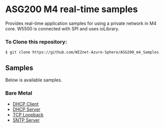 # ASG200 M4 real-time samples

Provides real-time application samples for using a private network in M4 core. W5500 is connected with SPI and uses ioLibrary.


### To Clone this repository:
```
$ git clone https://github.com/WIZnet-Azure-Sphere/ASG200_m4_Samples
```

## Samples

Below is available samples.

### Bare Metal

* [DHCP Client](https://github.com/WIZnet-Azure-Sphere/ASG200_m4_Samples/tree/master/Sample_Code/BareMetal/DHCP_Client)
* [DHCP Server](https://github.com/WIZnet-Azure-Sphere/ASG200_m4_Samples/tree/master/Sample_Code/BareMetal/DHCP_Server)
* [TCP Loopback](https://github.com/WIZnet-Azure-Sphere/ASG200_m4_Samples/tree/master/Sample_Code/BareMetal/TCP_Loopback)
* [SNTP Server](https://github.com/WIZnet-Azure-Sphere/ASG200_m4_Samples/tree/master/Sample_Code/BareMetal/SNTP_Server)